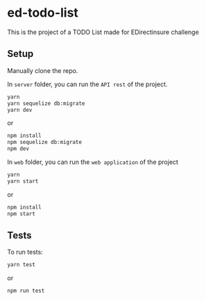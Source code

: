 # ed-todo-list

This is the project of a TODO List made for EDirectinsure challenge

## Setup

Manually clone the repo.

In `server` folder, you can run the `API rest` of the project.

```bash
yarn
yarn sequelize db:migrate
yarn dev
```

or

```bash
npm install
npm sequelize db:migrate
npm dev
```

In `web` folder, you can run the `web application` of the project

```bash
yarn
yarn start
```

or

```bash
npm install
npm start
```

## Tests

To run tests:

```bash
yarn test
```

or

```bash
npm run test
```
